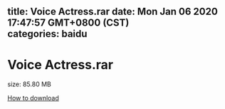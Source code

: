 
title: Voice Actress.rar
date: Mon Jan 06 2020 17:47:57 GMT+0800 (CST)    
categories: baidu
---

# Voice Actress.rar
size: 85.80 MB
 
 

[How to download](https://bpcam.bemobtrk.com/go/2ceec3aa-1ca2-46d6-b9ff-aaa5c184517c?jno=2782)